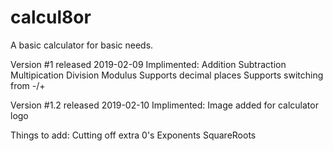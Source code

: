 # calcul8or
A basic calculator for basic needs.

Version #1 released 2019-02-09
Implimented:
Addition
Subtraction
Multipication
Division 
Modulus
Supports decimal places
Supports switching from -/+

Version #1.2 released 2019-02-10
Implimented:
Image added for calculator logo

Things to add:
Cutting off extra 0's
Exponents
SquareRoots
